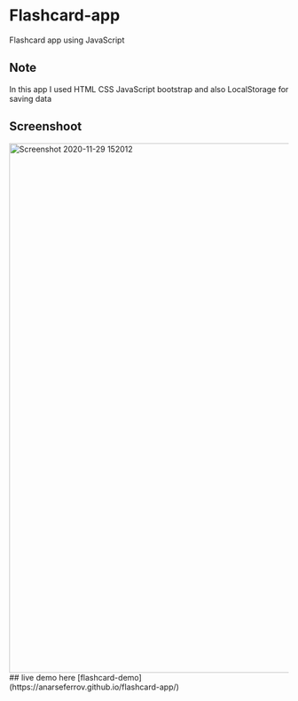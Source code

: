 # Flashcard-app 
Flashcard app using JavaScript
## Note
In this app I used HTML CSS JavaScript bootstrap and also LocalStorage for saving data
## Screenshoot
<img width="956" alt="Screenshot 2020-11-29 152012" src="https://user-images.githubusercontent.com/72983747/100540362-6fd8fd80-3256-11eb-94f3-88cd0b3f46e8.png">
## live demo here
[flashcard-demo](https://anarseferrov.github.io/flashcard-app/)
